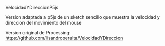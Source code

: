 VelocidadYDireccionP5js

Version adaptada a p5js de un sketch sencillo que muestra la velocidad y direccion del movimiento del mouse

Version original de Processing:
https://github.com/lisandroperalta/VelocidadYDireccion

